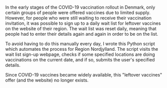 In the early stages of the COVID-19 vaccination rollout in Denmark, only certain groups of people were offered vaccines due to limited supply. 
However, for people who were still waiting to receive their vaccination invitation, it was possible to sign up to a daily wait list for leftover vaccines on the website of their region.
The wait list was reset daily, meaning that people had to enter their details again and again in order to be on the list.

To avoid having to do this manually every day, I wrote this Python script which automates the process for Region Nordjylland.
The script visits the wait list sign-up webpage, checks if some specified locations are doing vaccinations on the current date, and if so, submits the user's specified details.

Since COVID-19 vaccines became widely available, this "leftover vaccines" offer (and the website) no longer exists.
